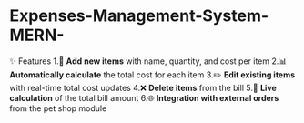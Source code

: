 # Expenses-Management-System-MERN-
  ✨ Features
1.📝 **Add new items** with name, quantity, and cost per item
2.📊 **Automatically calculate** the total cost for each item
3.✏️ **Edit existing items** with real-time total cost updates
4.❌ **Delete items** from the bill
5.🚀 **Live calculation** of the total bill amount
6.🌐 **Integration with external orders** from the pet shop module


